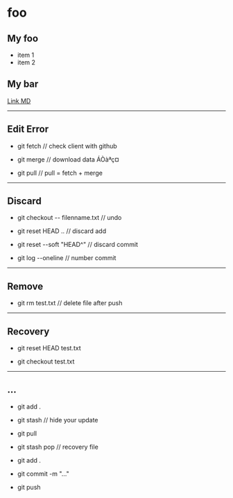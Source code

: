 # foo

## My foo
* item 1
* item 2

## My bar
[Link MD](https://github.com/adam-p/markdown-here/wiki/Markdown-Cheatsheet)
___

## Edit Error

* git fetch // check client with github

* git merge // download data ÁÒàªç¤

* git pull // pull = fetch + merge

___

## Discard

* git checkout -- filenname.txt // undo

* git reset HEAD .. // discard add

* git reset --soft "HEAD^" // discard commit

* git log --oneline // number commit

___

## Remove

* git rm test.txt // delete file after push

___

## Recovery

* git reset HEAD test.txt

* git checkout test.txt

___

## ...

* git add .

* git stash // hide your update

* git pull

* git stash pop // recovery file

* git add .

* git commit -m "..."

* git push

